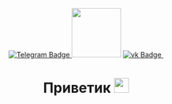 <div id="heythere" id="viewprof" id="badges" id="header" align="center">
  <a href="your-linkedin-URL">
    <img src="https://img.shields.io/badge/Telegram-blue?logo=Telegram&logoColor=white" alt="Telegram Badge"/>
  </a>
  <img src="https://media.giphy.com/media/26ghbWoXv3G6ypo8o/giphy.gif" width="100"/>
  <a href="your-youtube-URL">
    <img src="https://img.shields.io/badge/vk-blue?logo=vk&logoColor=white" alt="vk Badge"/>
  </a>
<img src="https://komarev.com/ghpvc/?username=YagitLer&style=flat-square&color=blue" alt=""/>
<h1>
  Приветик
  <img src="https://media.giphy.com/media/hvRJCLFzcasrR4ia7z/giphy.gif" width="30px"/>
</h1>

</div>
